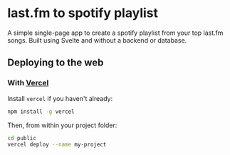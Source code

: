 # last.fm to spotify playlist

A simple single-page app to create a spotify playlist from your top last.fm songs. 
Built using Svelte and without a backend or database.

## Deploying to the web
### With [Vercel](https://vercel.com)

Install `vercel` if you haven't already:

```bash
npm install -g vercel
```

Then, from within your project folder:

```bash
cd public
vercel deploy --name my-project
```
